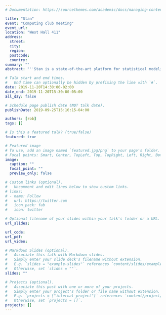 ```yaml
---
# Documentation: https://sourcethemes.com/academic/docs/managing-content/

title: "Stan"
event: "Computing club meeting"
event_url:
location: "West Hall 411"
address:
  street:
  city:
  region:
  postcode:
  country:
summary: ""
abstract: "''Stan is a state-of-the-art platform for statistical modeling and high-performance statistical computation. Thousands of users rely on Stan for statistical modeling, data analysis, and prediction in the social, biological, and physical sciences, engineering, and business.''---[Stan website](https://mc-stan.org/)"

# Talk start and end times.
#   End time can optionally be hidden by prefixing the line with `#`.
date: 2019-11-20T14:30:00-02:00
date_end: 2019-11-20T15:30:00-05:00
all_day: false

# Schedule page publish date (NOT talk date).
publishDate: 2019-09-25T15:16:15-04:00

authors: [rob]
tags: []

# Is this a featured talk? (true/false)
featured: true

# Featured image
# To use, add an image named `featured.jpg/png` to your page's folder. 
# Focal points: Smart, Center, TopLeft, Top, TopRight, Left, Right, BottomLeft, Bottom, BottomRight.
image:
  caption: ""
  focal_point: ""
  preview_only: false

# Custom links (optional).
#   Uncomment and edit lines below to show custom links.
# links:
# - name: Follow
#   url: https://twitter.com
#   icon_pack: fab
#   icon: twitter

# Optional filename of your slides within your talk's folder or a URL.
url_slides:

url_code:
url_pdf:
url_video:

# Markdown Slides (optional).
#   Associate this talk with Markdown slides.
#   Simply enter your slide deck's filename without extension.
#   E.g. `slides = "example-slides"` references `content/slides/example-slides.md`.
#   Otherwise, set `slides = ""`.
slides: ""

# Projects (optional).
#   Associate this post with one or more of your projects.
#   Simply enter your project's folder or file name without extension.
#   E.g. `projects = ["internal-project"]` references `content/project/deep-learning/index.md`.
#   Otherwise, set `projects = []`.
projects: []
---
```

